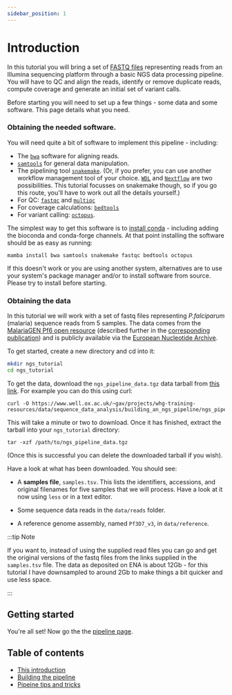 ```yaml
---
sidebar_position: 1
---
```


# Introduction

In this tutorial you will bring a set of [FASTQ files](https://en.wikipedia.org/wiki/FASTQ_format)
representing reads from an Illumina sequencing platform through a basic NGS data processing
pipeline. You will have to QC and align the reads, identify or remove duplicate reads, compute
coverage and generate an initial set of variant calls.

Before starting you will need to set up a few things - some data and some software. This page
details what you need.

### Obtaining the needed software.

You will need quite a bit of software to implement this pipeline - including:

* The [`bwa`](https://github.com/lh3/bwa) software for aligning reads.
* [`samtools`](https://github.com/samtools/samtools) for general data manipulation.
* The pipelining tool [`snakemake`](https://snakemake.readthedocs.io/en/stable/). (Or, if you
  prefer, you can use another workflow management tool of your choice. [`WDL`](https://openwdl.org)
  and [`Nextflow`](https://www.nextflow.io) are two possibilities. This tutorial focusses on
  snakemake though, so if you go this route, you'll have to work out all the details yourself.)
* For QC: [`fastqc`](https://www.bioinformatics.babraham.ac.uk/projects/fastqc/) and [`multiqc`](https://multiqc.info)
* For coverage calculations: [`bedtools`](https://bedtools.readthedocs.io/en/latest/index.html)
* For variant calling: [`octopus`](https://github.com/luntergroup/octopus).

The simplest way to get this software is to [install conda](/prerequisites/CONDA.md) - including
adding the bioconda and conda-forge channels. At that point installing the software should be
as easy as running:

```
mamba install bwa samtools snakemake fastqc bedtools octopus
```

If this doesn't work or you are using another system, alternatives are to use your system's package
manager and/or to install software from source.  Please try to install before starting.

### Obtaining the data

In this tutorial we will work with a set of fastq files representing *P.falciparum* (malaria) sequence
reads from 5 samples. The data comes from the
[MalariaGEN Pf6 open resource](https://www.malariagen.net/resource/26)
(described further in the [corresponding publication](https://wellcomeopenresearch.org/articles/6-42))
and is publicly available via the [European Nucleotide Archive](https://www.ebi.ac.uk/ena/browser/home).

To get started, create a new directory and cd into it:
```sh
mkdir ngs_tutorial
cd ngs_tutorial
```

To get the data, download the `ngs_pipeline_data.tgz` data tarball from
[this link](https://www.well.ox.ac.uk/~gav/projects/whg-training-resources/data/sequence_data_analysis/building_an_ngs_pipeline/).  For example you can do this using curl:
```
curl -O https://www.well.ox.ac.uk/~gav/projects/whg-training-resources/data/sequence_data_analysis/building_an_ngs_pipeline/ngs_pipeline_data.tgz
```

This will take a minute or two to download. Once it has finished, extract the tarball into your `ngs_tutorial` directory:

```
tar -xzf /path/to/ngs_pipeline_data.tgz
```

(Once this is successful you can delete the downloaded tarball if you wish).

Have a look at what has been downloaded.  You should see:

* A **samples file**, `samples.tsv`. This lists the identifiers, accessions, and original filenames
  for five samples that we will process.  Have a look at it now using `less` or in a text editor.
	
* Some sequence data reads in the `data/reads` folder.

* A reference genome assembly, named `Pf3D7_v3`, in `data/reference`.

:::tip Note

If you want to, instead of using the supplied read files you can go and get the original versions
of the fastq files from the links supplied in the `samples.tsv` file. The data as deposited on ENA
is about 12Gb - for this tutorial I have downsampled to around 2Gb to make things a bit quicker and
use less space.

:::

## Getting started

You're all set!  Now go the the [pipeline page](pipeline.md).

## Table of contents

* [This introduction](./introduction.md)
* [Building the pipeline](./pipeline.md)
* [Pipeine tips and tricks](./tips_and_tricks.md)

